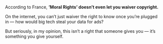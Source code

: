According to France, **’Moral Rights’ doesn’t even let you waiver copyright.**

On the internet, you can’t just waiver the right to know once you’re plugged in — how would big tech steal your data for ads?

But seriously, in my opinion, this isn’t a right that someone gives you — it’s something you give yourself.